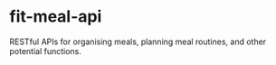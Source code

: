 # fit-meal-api
RESTful APIs for organising meals, planning meal routines, and other potential functions.
